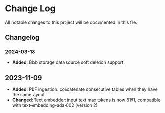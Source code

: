 
# Change Log
All notable changes to this project will be documented in this file.
 
## Changelog

### 2024-03-18
- **Added**: Blob storage data source soft deletion support.

## 2023-11-09
- **Added**: PDF ingestion: concatenate consecutive tables when they have the same layout.
- **Changed**: Text embedder: input text max tokens is now 8191, compatible with text-embedding-ada-002 (version 2)